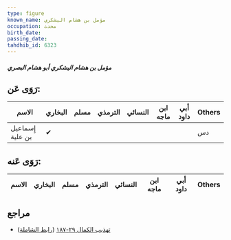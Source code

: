 ```yaml
---
type: figure
known_name: مؤمل بن هشام اليشكري
occupation: محدث
birth_date:
passing_date:
tahdhib_id: 6323
---
```

##### مؤمل بن هشام اليشكري أبو هشام البصري

## رَوَى عَن:
| الاسم            | البخاري | مسلم | الترمذي | النسائي | ابن ماجه | أبي داود | Others |
| ---------------- | ------- | ---- | ------- | ------- | -------- | -------- | ------ |
| إِسماعيل بن علية | ✔       |      |         |         |          |          | دس     |
## رَوَى عَنه:
| الاسم | البخاري | مسلم | الترمذي | النسائي | ابن ماجه | أبي داود | Others |
| ----- | ------- | ---- | ------- | ------- | -------- | -------- | ------ |
## مراجع
- [تهذيب الكمال ٢٩-١٨٧](obsidian://open?vault=Tahdhib-al-Kamal&file=Figures/٦٣٢٣-مؤمل%20بن%20هشام%20اليشكري%20أبو%20هشام%20البصري) ([رابط الشاملة](https://shamela.ws/book/3722/15758))